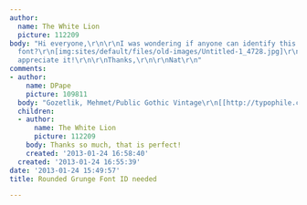 ```yaml
---
author:
  name: The White Lion
  picture: 112209
body: "Hi everyone,\r\n\r\nI was wondering if anyone can identify this Rounded Grunge
  font?\r\n[img:sites/default/files/old-images/Untitled-1_4728.jpg]\r\nI'd really
  appreciate it!\r\n\r\nThanks,\r\n\r\nNat\r\n"
comments:
- author:
    name: DPape
    picture: 109811
  body: "Gozetlik, Mehmet/Public Gothic Vintage\r\n[[http://typophile.com/node/72500]][img:sites/default/files/old-images/noone1_3522.jpg]"
  children:
  - author:
      name: The White Lion
      picture: 112209
    body: Thanks so much, that is perfect!
    created: '2013-01-24 16:58:40'
  created: '2013-01-24 16:55:39'
date: '2013-01-24 15:49:57'
title: Rounded Grunge Font ID needed

---
```

